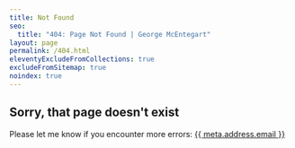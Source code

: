 ```yaml
---
title: Not Found
seo:
  title: "404: Page Not Found | George McEntegart"
layout: page
permalink: /404.html
eleventyExcludeFromCollections: true
excludeFromSitemap: true
noindex: true
---
```


## Sorry, that page doesn't exist

Please let me know if you encounter more errors:
<a href="mailto:{{ meta.address.email }}">{{ meta.address.email }}</a>
